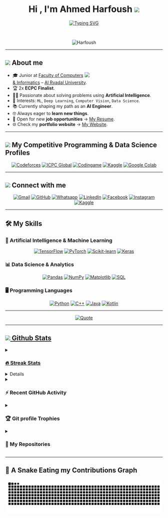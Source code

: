 <h1 align="center">Hi , I'm Ahmed Harfoush <img src="https://media.giphy.com/media/hvRJCLFzcasrR4ia7z/giphy.gif" width="35"></h1>
<p align="center">
  <a href="https://git.io/typing-svg"><img src="https://readme-typing-svg.demolab.com?font=Fira+Code&weight=100&size=17&pause=1000&width=500&lines=AI+%26+Data+Science+Engineer;Machine+Learning+%7C+Deep+Learning+%7C+NLP;Competitive+Programmer+%7C+Problem+Solver" alt="Typing SVG" /></a>
</p>

<br>

<p align="center"> 
	<img src="https://komarev.com/ghpvc/?username=Ahmed0Harfoush&label=Profile%20views&color=0047AB&style=plastic" alt="Harfoush" height=25px width=160px/> 
</p>

---

## <picture><img src="https://github.com/7oSkaaa/7oSkaaa/blob/main/Images/about_me.gif?raw=true" width=50px></picture> About me

<picture><img align="right" src="https://github.com/7oSkaaa/7oSkaaa/blob/main/Images/Right_Side.gif?raw=true" width=250px></picture>

- 🎓 Junior at [Faculty of Computers & Informatics](https://rst.edu.eg/%d9%83%d9%84%d9%8a%d8%a9-%d8%a7%d9%84%d8%ad%d8%a7%d8%b3%d8%a8%d8%a7%d8%aa-%d9%88-%d8%a7%d9%84%d8%b0%d9%83%d8%a7%d8%a1-%d8%a7%d9%84%d8%a7%d8%b5%d8%b7%d9%86%d8%a7%d8%b9%d9%8a/?lang=ar) – [Al Ryadal University](https://rst.edu.eg/?lang=ar).
- 🏆 2x **ECPC Finalist**.
- 👨‍💻 Passionate about solving problems using **Artificial Intelligence**.
- 🔭 Interests: `ML`, `Deep Learning`, `Computer Vision`, `Data Science`.
- 📚 Currently shaping my path as an **AI Engineer**.
- 🤓 Always eager to **learn new things**.
- 💼 Open for new **job opportunities** → [My Resume](https://www.linkedin.com/in/ahmed-harfoush-7b623a28b).
- 🌐 Check my **portfolio website** → [My Website]().

---

## <picture><img src="https://github.com/7oSkaaa/7oSkaaa/blob/main/Images/competitive_programming_profile.png?raw=true" width=40></picture> My Competitive Programming & Data Science Profiles

<p align="center">
  <a href="https://codeforces.com/profile/_H4rf0ush_"><img src="https://img.icons8.com/external-tal-revivo-shadow-tal-revivo/50/000000/external-codeforces-programming-competitions-and-contests-programming-community-logo-shadow-tal-revivo.png" alt="Codeforces"/></a>
  <a href="https://icpc.global/private/profile/1134619"><img src="https://i.ibb.co/6J0r7rW/Daco-5610880.png" alt="ICPC Global" width=60px/></a>     
  <a href="https://www.codingame.com/profile/45ea5d77ea8b1bef8d9e1bb28f4a09d16974186"><img src="https://i.ibb.co/1MRppTC/codingame-1.png" alt="Codingame" width=100 height=50></a>
  <a href="https://www.kaggle.com/ahmed1harfoush"><img src="https://www.kaggle.com/static/images/site-logo.png" alt="Kaggle" width=80/></a>
  <a href="https://colab.research.google.com"><img src="https://colab.research.google.com/img/colab_favicon_256px.png" alt="Google Colab" width=50/></a>
</p>

---

## <picture><img src="https://github.com/7oSkaaa/7oSkaaa/blob/main/Images/Connect-with-me.gif?raw=true" width=100px></picture> Connect with me

<p align="center">
	<a href="mailto:ahmdtlt972@gmail.com"><img src="https://img.shields.io/badge/gmail-%23EA4335.svg?style=plastic&logo=gmail&logoColor=white" alt="Gmail"/></a>
	<a href="https://github.com/Ahmed0Harfoush"><img src="https://img.shields.io/badge/github-%23181717.svg?style=plastic&logo=github&logoColor=white" alt="GitHub"/></a>
	<a href="https://wa.me/01553792360"><img src="https://img.shields.io/badge/whatsapp-%2325D366.svg?style=plastic&logo=whatsapp&logoColor=white" alt="Whatsapp"/></a>
	<a href="https://www.linkedin.com/in/ahmed-harfoush-7b623a28b"><img src="https://img.shields.io/badge/linkedin-%230A66C2.svg?style=plastic&logo=linkedin&logoColor=white" alt="LinkedIn"/></a>
	<a href="https://www.facebook.com/share/1BBsk7HA7X/"><img src="https://img.shields.io/badge/facebook-%231877F2.svg?style=plastic&logo=facebook&logoColor=white" alt="Facebook"/></a>
	<a href="https://www.instagram.com/ahmedharf0ush"><img src="https://img.shields.io/badge/instagram-%23E4405F.svg?style=plastic&logo=instagram&logoColor=white" alt="Instagram"/></a>
    <a href="https://www.kaggle.com/ahmed1harfoush"><img src="https://img.shields.io/badge/kaggle-%2301A9DB.svg?style=plastic&logo=kaggle&logoColor=white" alt="Kaggle"/></a>
</p>

---
## 🛠️ My Skills

### 🤖 Artificial Intelligence & Machine Learning
<p align="center">
  <a href="#"><img alt="TensorFlow" src="https://img.shields.io/badge/TensorFlow-%23FF6F00.svg?style=plastic&logo=tensorflow&logoColor=white"></a>
  <a href="#"><img alt="PyTorch" src="https://img.shields.io/badge/PyTorch-%23EE4C2C.svg?style=plastic&logo=pytorch&logoColor=white"></a>
  <a href="#"><img alt="Scikit-learn" src="https://img.shields.io/badge/Scikit--learn-%23F7931E.svg?style=plastic&logo=scikit-learn&logoColor=white"></a>
  <a href="#"><img alt="Keras" src="https://img.shields.io/badge/Keras-%23D00000.svg?style=plastic&logo=keras&logoColor=white"></a>
</p>

### 📊 Data Science & Analytics
<p align="center">
  <a href="#"><img alt="Pandas" src="https://img.shields.io/badge/Pandas-%23150458.svg?style=plastic&logo=pandas&logoColor=white"></a>
  <a href="#"><img alt="NumPy" src="https://img.shields.io/badge/Numpy-%23013243.svg?style=plastic&logo=numpy&logoColor=white"></a>
  <a href="#"><img alt="Matplotlib" src="https://img.shields.io/badge/Matplotlib-%23ffffff.svg?style=plastic&logo=plotly&logoColor=black"></a>
  <a href="#"><img alt="SQL" src="https://img.shields.io/badge/SQL-%230074C1.svg?style=plastic&logo=postgresql&logoColor=white"></a>
</p>

### 🖥️ Programming Languages
<p align="center">
  <a href="#"><img alt="Python" src="https://img.shields.io/badge/Python-%2314354C.svg?style=plastic&logo=python&logoColor=white"></a>
  <a href="#"><img alt="C++" src="https://img.shields.io/badge/C++-%2300599C.svg?style=plastic&logo=c%2B%2B&logoColor=white"></a>
  <a href="#"><img alt="Java" src="https://img.shields.io/badge/Java-%23007396.svg?style=plastic&logo=java&logoColor=white"></a>
  <a href="#"><img alt="Kotlin" src="https://img.shields.io/badge/Kotlin-%230095D5.svg?style=plastic&logo=kotlin&logoColor=white"></a>
</p>

---

<p align="center">
	<a href="https://github.com/piyushsuthar/github-readme-quotes"> 
    <img alt="Quote" src="https://quotes-github-readme.vercel.app/api?type=horizontal&theme=tokyonight&animation=grow_out_in&quoteCategory=programming">
</p>

---

## <picture><img src="https://github.com/7oSkaaa/7oSkaaa/blob/main/Images/Statistics.gif?raw=true" width=50px></picture> Github Stats

<details><summary><h3> 🔥 Streak Stats</h3></summary>
<p align="center"><img src="https://github-readme-streak-stats.herokuapp.com/?user=Ahmed0Harfoush&theme=tokyonight_duo" alt="Ahmed0Harfoush" /></p>
</details>
  
<details><summary><h3>💻 GitHub Profile Stats</h3></summary>
<p align="center">
    <a href="https://github.com/anuraghazra/github-readme-stats">
	    <img alt="Ahmed0Harfoush's Github Stats" src="https://github-readme-stats.vercel.app/api?username=Ahmed0Harfoush&show_icons=true&count_private=true&locale=en&theme=tokyonight&layout=compact" height="230px"/></a>
	  <img src="https://github-readme-stats.vercel.app/api/top-langs?username=Ahmed0Harfoush&langs_count=10&show_icons=true&locale=en&theme=tokyonight" alt="Ahmed0Harfoush" height="230px"/>
</p>
<b>Note:</b> Top languages is only a metric of my public code and doesn't reflect skill level.
</details>

<details>
  <summary><h3>⚡ Recent GitHub Activity</h3></summary>

  [![Ahmed0Harfoush's github activity graph](https://github-readme-activity-graph.vercel.app/graph?username=Ahmed0Harfoush&theme=github)](https://github.com/ashutosh00710/github-readme-activity-graph)

</details>


<details>
  <summary><h3>🏆 Git profile Trophies</h3></summary>
  
  <p align="center">
    <img src="https://github-profile-trophy.vercel.app/?username=Ahmed0Harfoush&layout=compact&theme=tokyonight&column=4&margin-w=15&margin-h=15" alt="Ahmed0Harfoush"/>
  </p>

  <p align="center">
    <a href="https://holopin.io/@Ahmed0Harfoush">
      <img src="https://holopin.io/api/user/board?user=Ahmed0Harfoush" alt="@Ahmed0Harfoush's Holopin board" />
    </a>
  </p>

</details>


<details><summary><h3>📂 My Repositories</h3></summary>
<p align="center">
	<a href="https://github.com/Ahmed0Harfoush/Coffee-Health">
		<img src="https://github-readme-stats.vercel.app/api/pin/?username=Ahmed0Harfoush&repo=Coffee-Health&theme=tokyonight"/>
	</a>
	<a href="https://github.com/Ahmed0Harfoush/Cancer">
		<img src="https://github-readme-stats.vercel.app/api/pin/?username=Ahmed0Harfoush&repo=Cancer&theme=tokyonight"/>
	</a>
	<a href="https://github.com/Ahmed0Harfoush/Egypt-Housing-Prices">
		<img src="https://github-readme-stats.vercel.app/api/pin/?username=Ahmed0Harfoush&repo=Egypt-Housing-Prices&theme=tokyonight"/>
	</a>
	<a href="https://github.com/Ahmed0Harfoush/Medical-Abstract-App">
		<img src="https://github-readme-stats.vercel.app/api/pin/?username=Ahmed0Harfoush&repo=Medical-Abstract-App&theme=tokyonight"/>
	</a>
	<a href="https://github.com/Ahmed0Harfoush/-Face-Recognition-Attendance-System-">
		<img src="https://github-readme-stats.vercel.app/api/pin/?username=Ahmed0Harfoush&repo=-Face-Recognition-Attendance-System-&theme=tokyonight"/>
	</a>
	<a href="https://github.com/Ahmed0Harfoush/Gesture-Based-Volume-Control">
		<img src="https://github-readme-stats.vercel.app/api/pin/?username=Ahmed0Harfoush&repo=Gesture-Based-Volume-Control&theme=tokyonight"/>
	</a>
</p>
</details>



---

## 🐍 A Snake Eating my Contributions Graph
<p align="center">
  <img src="https://raw.githubusercontent.com/Ahmed0Harfoush/Ahmed0Harfoush/output/github-contribution-grid-snake.svg" alt="Snake animation" />
</p>


